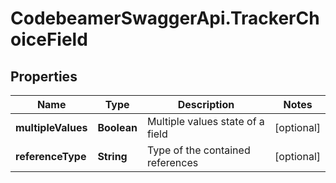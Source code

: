 # CodebeamerSwaggerApi.TrackerChoiceField

## Properties
Name | Type | Description | Notes
------------ | ------------- | ------------- | -------------
**multipleValues** | **Boolean** | Multiple values state of a field | [optional] 
**referenceType** | **String** | Type of the contained references | [optional] 
